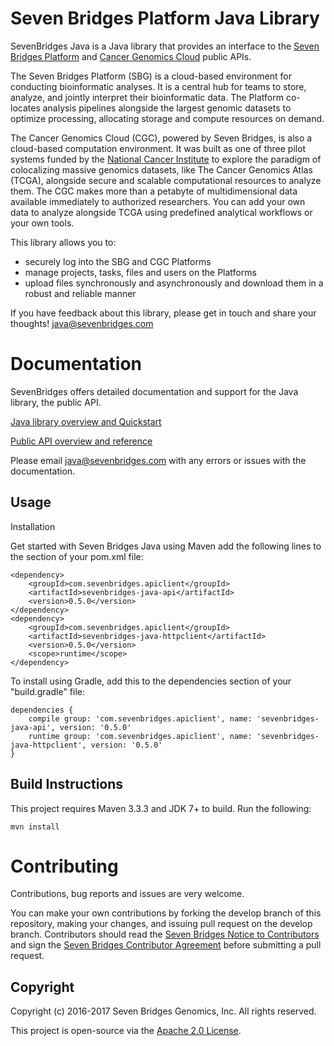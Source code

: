 # Seven Bridges Platform Java Library

SevenBridges Java is a Java library that provides an interface to the [Seven Bridges Platform](https://www.sevenbridges.com/) and [Cancer Genomics Cloud](https://www.cancergenomicscloud.org/) public APIs.

The Seven Bridges Platform (SBG) is a cloud-based environment for conducting bioinformatic analyses. It is a central hub for teams to store, analyze, and jointly interpret their bioinformatic data. The Platform co-locates analysis pipelines alongside the largest genomic datasets to optimize processing, allocating storage and compute resources on demand.

The Cancer Genomics Cloud (CGC), powered by Seven Bridges, is also a cloud-based computation environment. It was built as one of three pilot systems funded by the [National Cancer Institute](https://www.cancer.gov/) to explore the paradigm of colocalizing massive genomics datasets, like The Cancer Genomics Atlas (TCGA), alongside secure and scalable computational resources to analyze them. The CGC makes more than a petabyte of multidimensional data available immediately to authorized researchers. You can add your own data to analyze alongside TCGA using predefined analytical workflows or your own tools.

This library allows you to:

- securely log into the SBG and CGC Platforms
- manage projects, tasks, files and users on the Platforms
- upload files synchronously and asynchronously and download them in a robust and reliable manner

If you have feedback about this library, please get in touch and share your thoughts! <java@sevenbridges.com>

# Documentation

SevenBridges offers detailed documentation and support for the Java library, the public API.

[Java library overview and Quickstart](http://docs.sevenbridges.com/docs/api-java-library)

[Public API overview and reference](http://docs.sevenbridges.com/v1.0/reference#the-api)

Please email <java@sevenbridges.com> with any errors or issues with the documentation.

## Usage

Installation

Get started with Seven Bridges Java using Maven add the following lines to the <dependencies> section of your pom.xml file:

```
<dependency>
    <groupId>com.sevenbridges.apiclient</groupId>
    <artifactId>sevenbridges-java-api</artifactId>
    <version>0.5.0</version>
</dependency>
<dependency>
    <groupId>com.sevenbridges.apiclient</groupId>
    <artifactId>sevenbridges-java-httpclient</artifactId>
    <version>0.5.0</version>
    <scope>runtime</scope>
</dependency>
```

To install using Gradle, add this to the dependencies section of your "build.gradle" file:

```
dependencies {
    compile group: 'com.sevenbridges.apiclient', name: 'sevenbridges-java-api', version: '0.5.0'
    runtime group: 'com.sevenbridges.apiclient', name: 'sevenbridges-java-httpclient', version: '0.5.0'
}
```

## Build Instructions

This project requires Maven 3.3.3 and JDK 7+ to build.  Run the following:

    mvn install

# Contributing

Contributions, bug reports and issues are very welcome.

You can make your own contributions by forking the develop branch of this repository, making your changes, and issuing pull request on the develop branch.
Contributors should read the [Seven Bridges Notice to Contributors](https://github.com/sbg/sevenbridges-java/blob/master/CONTRIBUTORS_NOTICE.md) and sign the [Seven Bridges Contributor Agreement](https://secure.na1.echosign.com/public/esignWidget?wid=CBFCIBAA3AAABLblqZhAqt_9rHEqy2MggS0uWRmKHUN2HYi8DWNjkgg5N68iKAhRFTy7k2AOEpRHMMorxc_0*) before submitting a pull request.

## Copyright

Copyright (c) 2016-2017 Seven Bridges Genomics, Inc. All rights reserved.

This project is open-source via the [Apache 2.0 License](http://www.apache.org/licenses/LICENSE-2.0).
